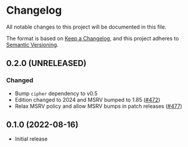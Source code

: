 # Changelog

All notable changes to this project will be documented in this file.

The format is based on [Keep a Changelog](https://keepachangelog.com/en/1.0.0/),
and this project adheres to [Semantic Versioning](https://semver.org/spec/v2.0.0.html).

## 0.2.0 (UNRELEASED)
### Changed
- Bump `cipher` dependency to v0.5
- Edition changed to 2024 and MSRV bumped to 1.85 ([#472])
- Relax MSRV policy and allow MSRV bumps in patch releases ([#477])

[#472]: https://github.com/RustCrypto/block-ciphers/pull/472
[#477]: https://github.com/RustCrypto/block-ciphers/pull/477

## 0.1.0 (2022-08-16)
- Initial release
